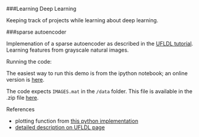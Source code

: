 ###Learning Deep Learning

Keeping track of projects while learning about deep learning.


###sparse autoencoder

Implemenation of a sparse autoencoder as described in the [UFLDL tutorial](http://ufldl.stanford.edu/wiki/index.php/Exercise:Sparse_Autoencoder). Learning features from grayscale natural images.

Running the code:

The easiest way to run this demo is from the ipython notebook; an online version is [here](http://nbviewer.ipython.org/github/dbolotov/learning_deep_learning/blob/master/sparseae_demo.ipynb).

The code expects `IMAGES.mat` in the `/data` folder. This file is available in the .zip file [here](http://ufldl.stanford.edu/wiki/resources/sparseae_exercise.zip).



References
- plotting function from [this python implementation](https://github.com/siddharth950/Sparse-Autoencoder)
- [detailed description on UFLDL page](http://nlp.stanford.edu/~socherr/sparseAutoencoder_2011new.pdf)


